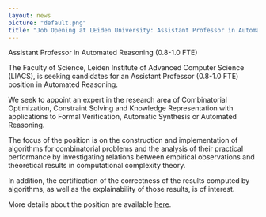 ```yaml
---
layout: news
picture: "default.png"
title: "Job Opening at LEiden University: Assistant Professor in Automated Reasoning"
---
```


Assistant Professor in Automated Reasoning (0.8-1.0 FTE)

The Faculty of Science, Leiden Institute of Advanced Computer Science (LIACS), is seeking candidates for an Assistant Professor (0.8-1.0 FTE) position in Automated Reasoning. 

We seek to appoint an expert in the research area of Combinatorial Optimization, Constraint Solving and Knowledge Representation with applications to Formal Verification, Automatic Synthesis or Automated Reasoning. 

The focus of the position is on the construction and implementation of algorithms for combinatorial problems and the analysis of their practical performance by investigating relations between empirical observations and theoretical results in computational complexity theory. 

In addition, the certification of the correctness of the results computed by algorithms, as well as the explainability of those results, is of interest.

More details about the position are available [here](https://www.universiteitleiden.nl/vacatures/2024/q3/15008-assistant-professor-in-automated-reasoning-0.8-1.0-fte).
